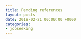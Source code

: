 ```yaml
---
title: Pending references
layout: posts
date: 2018-02-21 00:00:00 +0000
categories:
- jobseeking
---
```

